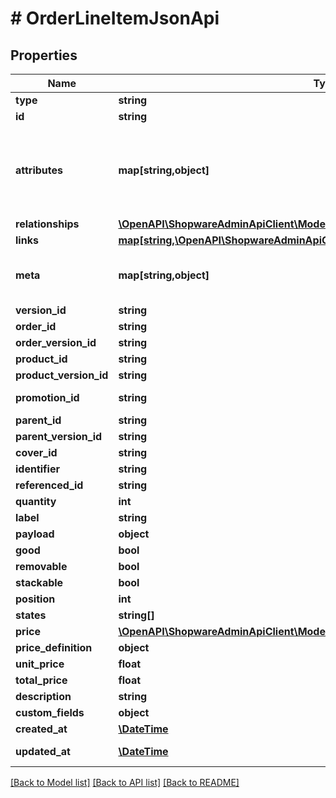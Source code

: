 # # OrderLineItemJsonApi

## Properties

Name | Type | Description | Notes
------------ | ------------- | ------------- | -------------
**type** | **string** |  |
**id** | **string** |  |
**attributes** | **map[string,object]** | Members of the attributes object (\&quot;attributes\&quot;) represent information about the resource object in which it&#39;s defined. | [optional]
**relationships** | [**\OpenAPI\ShopwareAdminApiClient\Model\OrderLineItemJsonApiAllOfRelationships**](OrderLineItemJsonApiAllOfRelationships.md) |  | [optional]
**links** | [**map[string,\OpenAPI\ShopwareAdminApiClient\Model\Link]**](Link.md) |  | [optional]
**meta** | **map[string,object]** | Non-standard meta-information that can not be represented as an attribute or relationship. | [optional]
**version_id** | **string** |  | [optional]
**order_id** | **string** |  |
**order_version_id** | **string** |  | [optional]
**product_id** | **string** |  | [optional]
**product_version_id** | **string** |  | [optional]
**promotion_id** | **string** |  | [optional] [readonly]
**parent_id** | **string** |  | [optional]
**parent_version_id** | **string** |  | [optional]
**cover_id** | **string** |  | [optional]
**identifier** | **string** |  |
**referenced_id** | **string** |  | [optional]
**quantity** | **int** |  |
**label** | **string** |  |
**payload** | **object** |  | [optional]
**good** | **bool** |  | [optional]
**removable** | **bool** |  | [optional]
**stackable** | **bool** |  | [optional]
**position** | **int** |  |
**states** | **string[]** |  |
**price** | [**\OpenAPI\ShopwareAdminApiClient\Model\OrderJsonApiAllOfShippingCosts**](OrderJsonApiAllOfShippingCosts.md) |  |
**price_definition** | **object** |  | [optional]
**unit_price** | **float** |  | [optional]
**total_price** | **float** |  | [optional]
**description** | **string** |  | [optional]
**custom_fields** | **object** |  | [optional]
**created_at** | [**\DateTime**](\DateTime.md) |  | [readonly]
**updated_at** | [**\DateTime**](\DateTime.md) |  | [optional] [readonly]

[[Back to Model list]](../../README.md#models) [[Back to API list]](../../README.md#endpoints) [[Back to README]](../../README.md)
